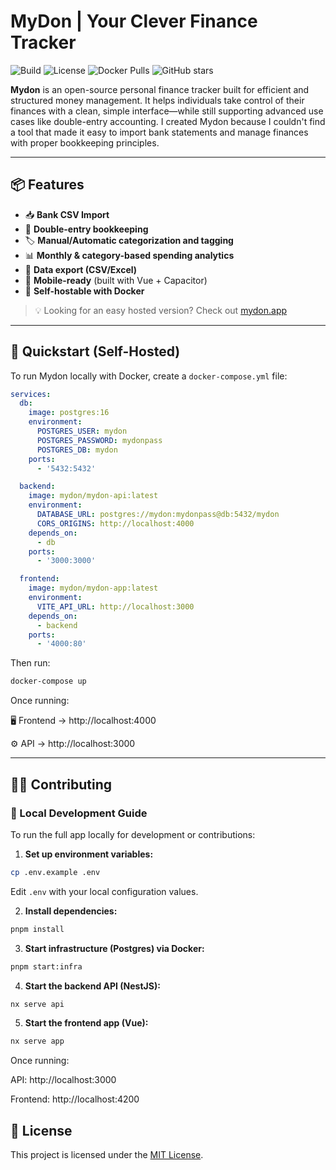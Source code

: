 # MyDon | Your Clever Finance Tracker

![Build](https://img.shields.io/github/actions/workflow/status/mydonapp/mydon/ci.yml?branch=main)
![License](https://img.shields.io/github/license/mydonapp/mydon)
![Docker Pulls](https://img.shields.io/docker/pulls/mydon/mydon?logo=docker)
![GitHub stars](https://img.shields.io/github/stars/mydonapp/mydon?style=social)

**Mydon** is an open-source personal finance tracker built for efficient and structured money management.
It helps individuals take control of their finances with a clean, simple interface—while still supporting advanced use cases like double-entry accounting.
I created Mydon because I couldn't find a tool that made it easy to import bank statements and manage finances with proper bookkeeping principles.

---

## 📦 Features

- 📥 **Bank CSV Import**
- 💼 **Double-entry bookkeeping**
- 🏷 **Manual/Automatic categorization and tagging**
- 📊 **Monthly & category-based spending analytics**
- 📁 **Data export (CSV/Excel)**
- 📱 **Mobile-ready** (built with Vue + Capacitor)
- 🐳 **Self-hostable with Docker**

> 💡 Looking for an easy hosted version? Check out [mydon.app](https://mydon.app)

---

## 🚀 Quickstart (Self-Hosted)

To run Mydon locally with Docker, create a `docker-compose.yml` file:

```yaml
services:
  db:
    image: postgres:16
    environment:
      POSTGRES_USER: mydon
      POSTGRES_PASSWORD: mydonpass
      POSTGRES_DB: mydon
    ports:
      - '5432:5432'

  backend:
    image: mydon/mydon-api:latest
    environment:
      DATABASE_URL: postgres://mydon:mydonpass@db:5432/mydon
      CORS_ORIGINS: http://localhost:4000
    depends_on:
      - db
    ports:
      - '3000:3000'

  frontend:
    image: mydon/mydon-app:latest
    environment:
      VITE_API_URL: http://localhost:3000
    depends_on:
      - backend
    ports:
      - '4000:80'
```

Then run:

```bash
docker-compose up
```

Once running:

🖥 Frontend → http://localhost:4000

⚙️ API → http://localhost:3000

---

## 🧑‍💻 Contributing

### 🔧 Local Development Guide

To run the full app locally for development or contributions:

1. **Set up environment variables:**

```bash
cp .env.example .env
```

Edit `.env` with your local configuration values.

2. **Install dependencies:**

```bash
pnpm install
```

3. **Start infrastructure (Postgres) via Docker:**

```bash
pnpm start:infra
```

4. **Start the backend API (NestJS):**

```bash
nx serve api
```

5. **Start the frontend app (Vue):**

```bash
nx serve app
```

Once running:

API: http://localhost:3000

Frontend: http://localhost:4200

## 📜 License

This project is licensed under the [MIT License](./LICENSE).
